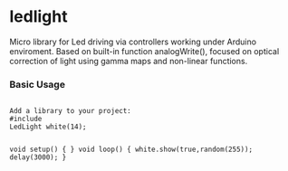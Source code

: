 # ledlight

Micro library for Led driving via controllers working under Arduino enviroment.
Based on built-in function analogWrite(), focused on optical correction of light using gamma maps and non-linear functions.


<h3>Basic Usage</h3>
<pre><code>
Add a library to your project:
#include <LedLight.h>
LedLight white(14);

void setup() {  }
void loop() {
  white.show(true,random(255));
  delay(3000);
}

</pre></code>
